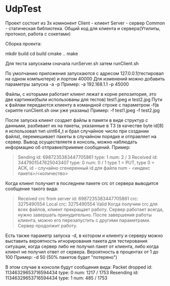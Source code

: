 # UdpTest

Проект состоит из 3х комнонент
Client - клиент
Server - сервер
Common - статическая библиотека. Общий код для клиента и сервера(Утилиты, протокол, работа с сокетами)

Сборка проекта:

mkdir build
cd build
cmake ..
make

Для теста запускаем сначала
runServer.sh
затем
runClient.sh

По умолчанию приложения запускаются с адресом 127.0.0.1(тестировал на одном компьютере) и портом 40000
Для изменений можно добавить параметры запуска 
-a <ip> -p <port>
Пример:
-a 192.168.1.1 -p 45000

Файлы, с которыми работает клиент лежат в корне репозитория, это две картинки(были использованы для тестов)
test1.jpeg и test2.jpg
Пути к файлам передаются клиенту в командной строке с параметром -f(в скрипте runClient.sh они уже указаны)
Пример:
-f test1.jpeg -f test2.jpg

После запуска клиент создает файлы в памяти в виде структур с данными, разбивает их на пакеты, указанные в ТЗ
(в качестве byte id[8] я использовал тип uint64_t и брал случайное число при создании файла),
перемешивает пакеты в случайном порядке и отправляет на сервер.
Вывод осуществляетя в консоль, можно наблюдать информацию об отправке/примеме сообщений.
Пример:
>Sending id: 6987235383447705861 type: 1 num: 2 / 3
>Received id: 3447901547625043407 type: 0 num: 0 / 1
type 1 = PUT, type 0 = ACK, id - случайно сгенеренный id для файла num - <индекс пакета>/<количество>
 
Когда клиент получает в последнем пакете crc от сервера выводится сообщение такого вида:
>Received crc from server id: 6987235383447705861 crc: 3275490554 Local crc: 3275490554 Valid
Когда получим  crc для всех файлов, клиент прекращает работу. Сервер работает всегда, нужно завершать принудительно.
После завершения работы клиента, можно его перезапустить с другими параметрами. Сервер продолжит работу.
  
Есть также параметр запуска -d, в котором и клиенту и серверу можно выставить вероятность
игнорирования пакета для тестирования ситуации, когда сервер либо не получил пакет от клиента, либо когда клиент не получил ответ от сервера.
Вероятность в процентах от 1 до 100
Пример:
 -d 50 (50% пакетов будет "потеряно")
 
В этом случае в консоли будут сообщения вида:
Packet dropped id: 11346329653716594434 type: 0 num: 1217 / 1753
Resending id: 11346329653716594434 type: 1 num: 485 / 1753

